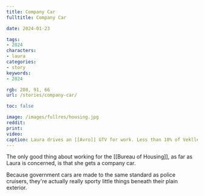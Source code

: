 ```yaml
---
title: Company Car
fulltitle: Company Car

date: 2024-01-23

tags:
- 2024
characters:
- laura
categories:
- story
keywords:
- 2024

rgb: 208, 91, 66
url: /stories/company-car/

toc: false

image: /images/fullres/housing.jpg
reddit:
print:
video:
caption: Laura drives an [[Avro]] GTV for work. Less than 10% of Vekllei people have drivers licenses.
---
```

The only good thing about working for the [[Bureau of Housing]], as far as Laura is concerned, is that she gets a company car.

Because government cars are made to the same standard as police cruisers, they're actually really sporty little things beneath their plain exterior.